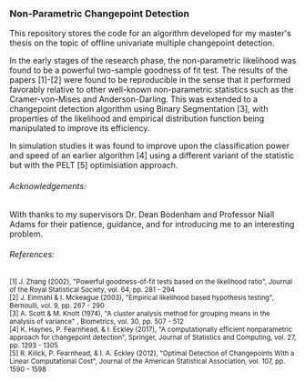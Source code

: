 ### Non-Parametric Changepoint Detection

This repository stores the code for an algorithm developed for my master's thesis on the topic of offline univariate multiple changepoint detection.

In the early stages of the research phase, the non-parametric likelihood was found to be a powerful two-sample goodness of fit test. The results of the papers [1]-[2] were found to be 
reproducible in the sense that it performed favorably relative to other well-known non-parametric statistics such as the Cramer-von-Mises and Anderson-Darling. This was extended to a changepoint detection algorithm using Binary Segmentation [3], with properties of the likelihood and empirical distribution function being manipulated to improve its efficiency. 

In simulation studies it was found to improve upon the classification power and speed of an earlier algorithm [4] using a different variant of the statistic but with the PELT [5] optimisiation approach.

###### Acknowledgements:

With thanks to my supervisors Dr. Dean Bodenham and Professor Niall Adams for their patience, guidance, and for introducing me to an interesting problem.

###### References:
<sub> [1] 	J. Zhang (2002), "Powerful goodness-of-fit tests based on the likelihood ratio", Journal of the Royal Statistical Society, vol. 64, pp. 281 - 294 \
[2]   J. Einmahl \& I. Mckeague (2003), "Empirical likelihood based hypothesis testing", Bernoulli, vol. 9, pp. 267 - 290 \
[3] 	A. Scott \& M. Knott (1974), "A cluster analysis method for grouping means in the analysis of variance" , Biometrics, vol. 30, pp. 507 - 512 \
[4]   K. Haynes, P. Fearnhead, \& I. Eckley (2017), "A computationally efficient nonparametric approach for changepoint detection", Springer, Journal of Statistics and Computing, vol. 27, pp. 1293 - 1305 \
[5] 	R. Kilick, P. Fearnhead, \& I. A. Eckley (2012), "Optimal Detection of Changepoints With a Linear Computational Cost", Journal of the American Statistical Association, vol. 107, pp. 1590 - 1598 </sub>
